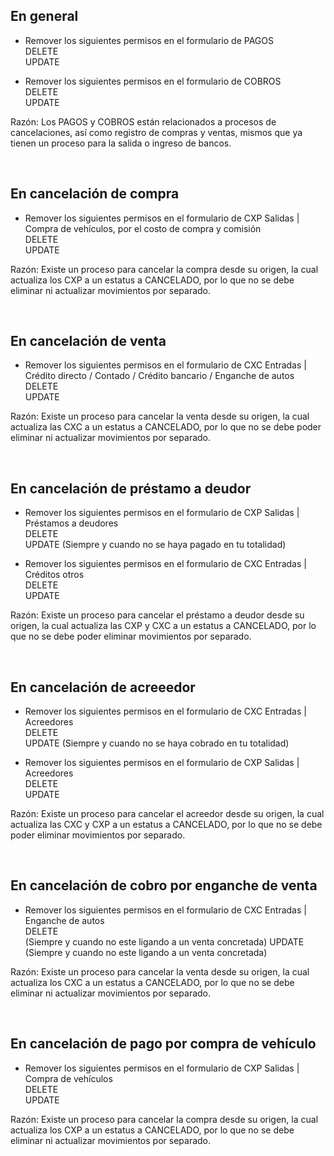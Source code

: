 ## En general
- Remover los siguientes permisos en el formulario de PAGOS <br />
DELETE  <br />
UPDATE <br />

- Remover los siguientes permisos en el formulario de COBROS <br />
DELETE  <br />
UPDATE <br />

Razón: Los PAGOS y COBROS están relacionados a procesos de cancelaciones, así como registro de compras y ventas, mismos que ya tienen un proceso para la salida o ingreso de bancos.

<br />

## En cancelación de compra

- Remover los siguientes permisos en el formulario de CXP  Salidas | Compra de vehículos, por el costo de compra y comisión <br />
DELETE <br />
UPDATE <br />

Razón: Existe un proceso para cancelar la compra desde su origen, la cual actualiza los CXP a un estatus a CANCELADO, por lo que no se debe eliminar ni actualizar movimientos por separado.

<br />

## En cancelación de venta

- Remover los siguientes permisos en el formulario de CXC Entradas | Crédito directo / Contado / Crédito bancario / Enganche de autos <br />
DELETE <br />
UPDATE <br />

Razón: Existe un proceso para cancelar la venta desde su origen, la cual actualiza las CXC a un estatus a CANCELADO, por lo que no se debe poder eliminar ni actualizar movimientos por separado.

<br />

## En cancelación de préstamo a deudor

- Remover los siguientes permisos en el formulario de CXP Salidas | Préstamos a deudores <br />
DELETE <br /> 
UPDATE (Siempre y cuando no se haya pagado en tu totalidad) <br />

- Remover los siguientes permisos en el formulario de CXC Entradas | Créditos otros <br />
DELETE <br /> 
UPDATE <br />

Razón: Existe un proceso para cancelar el préstamo a deudor desde su origen, la cual actualiza las CXP y CXC a un estatus a CANCELADO, por lo que no se debe poder eliminar movimientos por separado.

<br />

## En cancelación de  acreeedor

- Remover los siguientes permisos en el formulario de CXC Entradas | Acreedores <br />
DELETE <br /> 
UPDATE (Siempre y cuando no se haya cobrado en tu totalidad) <br />

- Remover los siguientes permisos en el formulario de CXP Salidas | Acreedores <br />
DELETE <br /> 
UPDATE <br />

Razón: Existe un proceso para cancelar el acreedor desde su origen, la cual actualiza las CXC y CXP a un estatus a CANCELADO, por lo que no se debe poder eliminar movimientos por separado.

<br />

## En cancelación de cobro por enganche de venta

- Remover los siguientes permisos en el formulario de CXC Entradas | Enganche de autos  <br />
DELETE <br /> (Siempre y cuando no este ligando a un venta concretada)
UPDATE <br /> (Siempre y cuando no este ligando a un venta concretada)

Razón: Existe un proceso para cancelar la venta desde su origen, la cual actualiza los CXC a un estatus a CANCELADO, por lo que no se debe eliminar ni actualizar movimientos por separado.

<br />

## En cancelación de pago por compra de vehículo

- Remover los siguientes permisos en el formulario de CXP Salidas | Compra de vehículos  <br />
DELETE <br />
UPDATE <br />

Razón: Existe un proceso para cancelar la compra desde su origen, la cual actualiza los CXP a un estatus a CANCELADO, por lo que no se debe eliminar ni actualizar movimientos por separado.

